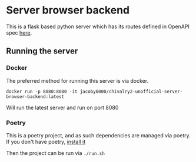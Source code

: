 # Server browser backend

This is a flask based python server which has its routes defined in OpenAPI spec [here](./assets/chiv2-server-browser-api.yaml).

## Running the server 

### Docker
The preferred method for running this server is via docker.

```
docker run -p 8080:8080 -it jacoby6000/chivalry2-unofficial-server-browser-backend:latest
```

Will run the latest server and run on port 8080

### Poetry
This is a poetry project, and as such dependencies are managed via poetry.  If you don't have poetry, [install it](https://python-poetry.org/docs/#installation)

Then the project can be run via `./run.sh`

